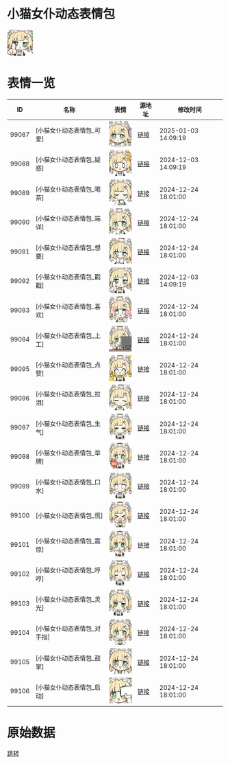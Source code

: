 # 小猫女仆动态表情包

<img src="./cover.png" height="60" alt="cover" />

# 表情一览

|ID|名称|表情|源地址|修改时间|
|----|----|----|----|----|
|99087|[小猫女仆动态表情包_可爱]|<img src="./pic/099087_%5B小猫女仆动态表情包_可爱%5D.gif" height="60" alt="可爱"/>|[链接](https://i0.hdslb.com/bfs/garb/ca3a038440566ed9bd96a627c86641c624882034.gif)|2025-01-03 14:09:19|
|99088|[小猫女仆动态表情包_疑惑]|<img src="./pic/099088_%5B小猫女仆动态表情包_疑惑%5D.gif" height="60" alt="疑惑"/>|[链接](https://i0.hdslb.com/bfs/garb/0aec69c523ecf71e9080f017774f01452435dcc1.gif)|2024-12-03 14:09:19|
|99089|[小猫女仆动态表情包_喝茶]|<img src="./pic/099089_%5B小猫女仆动态表情包_喝茶%5D.gif" height="60" alt="喝茶"/>|[链接](https://i0.hdslb.com/bfs/garb/8b5286e0edbda4287a6b98ea55c62842dd7ac0af.gif)|2024-12-24 18:01:00|
|99090|[小猫女仆动态表情包_端详]|<img src="./pic/099090_%5B小猫女仆动态表情包_端详%5D.gif" height="60" alt="端详"/>|[链接](https://i0.hdslb.com/bfs/garb/d2ffc6875c40cd96223cfcd4dfb0c6869fc37408.gif)|2024-12-24 18:01:00|
|99091|[小猫女仆动态表情包_想要]|<img src="./pic/099091_%5B小猫女仆动态表情包_想要%5D.gif" height="60" alt="想要"/>|[链接](https://i0.hdslb.com/bfs/garb/cf23eca53ee6032cfbe10b47ed04d6f7f6e8495d.gif)|2024-12-24 18:01:00|
|99092|[小猫女仆动态表情包_戳戳]|<img src="./pic/099092_%5B小猫女仆动态表情包_戳戳%5D.gif" height="60" alt="戳戳"/>|[链接](https://i0.hdslb.com/bfs/garb/44b1761b7913ec3de3debcc23edac03dd45092e2.gif)|2024-12-03 14:09:19|
|99093|[小猫女仆动态表情包_喜欢]|<img src="./pic/099093_%5B小猫女仆动态表情包_喜欢%5D.gif" height="60" alt="喜欢"/>|[链接](https://i0.hdslb.com/bfs/garb/6f6f64911f6474b4597a85095674ca694b02fe07.gif)|2024-12-24 18:01:00|
|99094|[小猫女仆动态表情包_上工]|<img src="./pic/099094_%5B小猫女仆动态表情包_上工%5D.gif" height="60" alt="上工"/>|[链接](https://i0.hdslb.com/bfs/garb/aaf608e973b59475ac81bbe44d78c46ec3be7bfd.gif)|2024-12-24 18:01:00|
|99095|[小猫女仆动态表情包_点赞]|<img src="./pic/099095_%5B小猫女仆动态表情包_点赞%5D.gif" height="60" alt="点赞"/>|[链接](https://i0.hdslb.com/bfs/garb/a7f126d2a1dc7c72e99496a06e070487dfe7cefb.gif)|2024-12-24 18:01:00|
|99096|[小猫女仆动态表情包_拉泪]|<img src="./pic/099096_%5B小猫女仆动态表情包_拉泪%5D.gif" height="60" alt="拉泪"/>|[链接](https://i0.hdslb.com/bfs/garb/8d0fc554f269324e8d5b00183822fe641edf83f2.gif)|2024-12-24 18:01:00|
|99097|[小猫女仆动态表情包_生气]|<img src="./pic/099097_%5B小猫女仆动态表情包_生气%5D.gif" height="60" alt="生气"/>|[链接](https://i0.hdslb.com/bfs/garb/4b1c274351092a5e876ea8ec7302ee7a8e89a1bc.gif)|2024-12-24 18:01:00|
|99098|[小猫女仆动态表情包_举牌]|<img src="./pic/099098_%5B小猫女仆动态表情包_举牌%5D.gif" height="60" alt="举牌"/>|[链接](https://i0.hdslb.com/bfs/garb/ee89f3e20424c9d28f74ba5948411b6e5bfa00a1.gif)|2024-12-24 18:01:00|
|99099|[小猫女仆动态表情包_口水]|<img src="./pic/099099_%5B小猫女仆动态表情包_口水%5D.gif" height="60" alt="口水"/>|[链接](https://i0.hdslb.com/bfs/garb/3a90706253f57f851db31805347c4e7178f241d3.gif)|2024-12-24 18:01:00|
|99100|[小猫女仆动态表情包_慌]|<img src="./pic/099100_%5B小猫女仆动态表情包_慌%5D.gif" height="60" alt="慌"/>|[链接](https://i0.hdslb.com/bfs/garb/8983bd49e0292b01cbe96b6eec95265dd3dfa544.gif)|2024-12-24 18:01:00|
|99101|[小猫女仆动态表情包_震惊]|<img src="./pic/099101_%5B小猫女仆动态表情包_震惊%5D.gif" height="60" alt="震惊"/>|[链接](https://i0.hdslb.com/bfs/garb/e1fd7ec7aa32dd38a5a4f5968650a002e88ea238.gif)|2024-12-24 18:01:00|
|99102|[小猫女仆动态表情包_哼哼]|<img src="./pic/099102_%5B小猫女仆动态表情包_哼哼%5D.gif" height="60" alt="哼哼"/>|[链接](https://i0.hdslb.com/bfs/garb/0d7bbfac28baa45bf327633e1e0db5b3d022c927.gif)|2024-12-24 18:01:00|
|99103|[小猫女仆动态表情包_灵光]|<img src="./pic/099103_%5B小猫女仆动态表情包_灵光%5D.gif" height="60" alt="灵光"/>|[链接](https://i0.hdslb.com/bfs/garb/70f7efadfdedea5ce4b18b885d127ae11bea7224.gif)|2024-12-24 18:01:00|
|99104|[小猫女仆动态表情包_对手指]|<img src="./pic/099104_%5B小猫女仆动态表情包_对手指%5D.gif" height="60" alt="对手指"/>|[链接](https://i0.hdslb.com/bfs/garb/0c8de1fe5c761c30cd0e723d209739601faadc0b.gif)|2024-12-24 18:01:00|
|99105|[小猫女仆动态表情包_鼓掌]|<img src="./pic/099105_%5B小猫女仆动态表情包_鼓掌%5D.gif" height="60" alt="鼓掌"/>|[链接](https://i0.hdslb.com/bfs/garb/664dd63f407cb0afc46c45b913b8b9fdb87a1dae.gif)|2024-12-24 18:01:00|
|99106|[小猫女仆动态表情包_启动]|<img src="./pic/099106_%5B小猫女仆动态表情包_启动%5D.gif" height="60" alt="启动"/>|[链接](https://i0.hdslb.com/bfs/garb/0422d95254572898f8c9c38a9c2aefd96e51401d.gif)|2024-12-24 18:01:00|

# 原始数据

[跳转](./raw.json)

